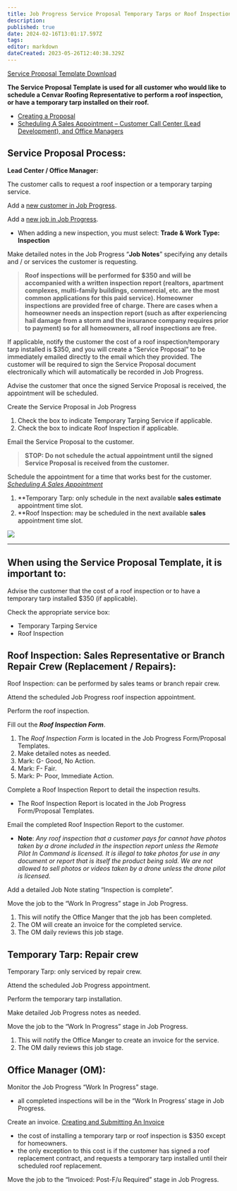 ```yaml
---
title: Job Progress Service Proposal Temporary Tarps or Roof Inspections
description: 
published: true
date: 2024-02-16T13:01:17.597Z
tags: 
editor: markdown
dateCreated: 2023-05-26T12:40:38.329Z
---
```


[Service Proposal Template Download](/procedures-job-progress/service-proposal-temporary-tarps-or-roof-inspection/service-proposal-template.pdf)

**The Service Proposal Template is used for all customer who would like to schedule a Cenvar Roofing Representative to perform a roof inspection, or have a temporary tarp installed on their roof.**

-   [Creating a Proposal](https://wiki2.cenvarroofing.com/i/95)
-   [Scheduling A Sales Appointment – Customer Call Center (Lead Development), and Office Managers](https://wiki2.cenvarroofing.com/i/57)

## **Service Proposal Process:**

**Lead Center / Office Manager:**

The customer calls to request a roof inspection or a temporary tarping service.

Add a [new customer in Job Progress](/i/90).

Add a [new job in Job Progress](/i/90).

-   When adding a new inspection, you must select: **Trade & Work Type: Inspection**

Make detailed notes in the Job Progress “**Job Notes**” specifying any details and / or services the customer is requesting.

> **Roof inspections will be performed for $350 and will be accompanied with a written inspection report (realtors, apartment complexes, multi-family buildings, commercial, etc. are the most common applications for this paid service). Homeowner inspections are provided free of charge. There are cases when a homeowner needs an inspection report (such as after experiencing hail damage from a storm and the insurance company requires prior to payment) so for all homeowners, all roof inspections are free.**

If applicable, notify the customer the cost of a roof inspection/temporary tarp installed is $350, and you will create a “Service Proposal” to be immediately emailed directly to the email which they provided. The customer will be required to sign the Service Proposal document electronically which will automatically be recorded in Job Progress.

Advise the customer that once the signed Service Proposal is received, the appointment will be scheduled.

Create the Service Proposal in Job Progress

1.  Check the box to indicate Temporary Tarping Service if applicable.
2.  Check the box to indicate Roof Inspection if applicable.

Email the Service Proposal to the customer.

> **STOP: Do not schedule the actual appointment until the signed Service Proposal is received from the customer.**

Schedule the appointment for a time that works best for the customer. [*Scheduling A Sales Appointment*](https://wiki2.cenvarroofing.com/i/57)

1.  \*\*Temporary Tarp: only schedule in the next available **sales estimate** appointment time slot.
2.  \*\*Roof Inspection: may be scheduled in the next available **sales** appointment time slot.

![](https://wiki.cenvarroofing.com/wp-content/uploads/2021/08/image-2-1024x856.png)

---

## **When using the Service Proposal Template, it is important to:**

Advise the customer that the cost of a roof inspection or to have a temporary tarp installed $350 (if applicable).

Check the appropriate service box:

-   Temporary Tarping Service
-   Roof Inspection

## **Roof Inspection: Sales Representative or Branch Repair Crew (Replacement / Repairs):**

Roof Inspection: can be performed by sales teams or branch repair crew.

Attend the scheduled Job Progress roof inspection appointment.

Perform the roof inspection.

Fill out the ***Roof Inspection Form***.

1.  The *Roof Inspection Form* is located in the Job Progress Form/Proposal Templates.
2.  Make detailed notes as needed.
3.  Mark: G- Good, No Action.
4.  Mark: F- Fair.
5.  Mark: P- Poor, Immediate Action.

Complete a Roof Inspection Report to detail the inspection results.

-   The Roof Inspection Report is located in the Job Progress Form/Proposal Templates.

Email the completed Roof Inspection Report to the customer.

-   **Note**: *Any roof inspection that a customer pays for cannot have photos taken by a drone included in the inspection report unless the Remote Pilot In Command is licensed. It is illegal to take photos for use in any document or report that is itself the product being sold. We are not allowed to sell photos or videos taken by a drone unless the drone pilot is licensed.*

Add a detailed Job Note stating “Inspection is complete”.

Move the job to the “Work In Progress” stage in Job Progress.

1.  This will notify the Office Manger that the job has been completed.
2.  The OM will create an invoice for the completed service.
3.  The OM daily reviews this job stage.

## **Temporary Tarp: Repair crew**

Temporary Tarp: only serviced by repair crew.

Attend the scheduled Job Progress appointment.

Perform the temporary tarp installation.

Make detailed Job Progress notes as needed.

Move the job to the “Work In Progress” stage in Job Progress.

1.  This will notify the Office Manger to create an invoice for the service.
2.  The OM daily reviews this job stage.

## **Office Manager (OM):**

Monitor the Job Progress “Work In Progress” stage.

-   all completed inspections will be in the “Work In Progress’ stage in Job Progress.

Create an invoice. [Creating and Submitting An Invoice](https://wiki2.cenvarroofing.com/i/88)

-   the cost of installing a temporary tarp or roof inspection is $350 except for homeowners.
-   the only exception to this cost is if the customer has signed a roof replacement contract, and requests a temporary tarp installed until their scheduled roof replacement.

Move the job to the “Invoiced: Post-F/u Required” stage in Job Progress.